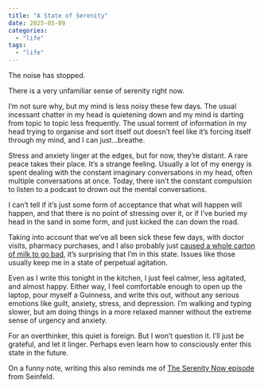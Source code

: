 ```yaml
---
title: "A State of Serenity"
date: 2025-05-09
categories: 
  - "life"
tags: 
  - "life"
---
```


The noise has stopped.

There is a very unfamiliar sense of serenity right now.

I’m not sure why, but my mind is less noisy these few days. The usual incessant chatter in my head is quietening down and my mind is darting from topic to topic less frequently. The usual torrent of information in my head trying to organise and sort itself out doesn’t feel like it’s forcing itself through my mind, and I can just…breathe.

Stress and anxiety linger at the edges, but for now, they’re distant. A rare peace takes their place. It’s a strange feeling. Usually a lot of my energy is spent dealing with the constant imaginary conversations in my head, often multiple conversations at once. Today, there isn’t the constant compulsion to listen to a podcast to drown out the mental conversations.

I can’t tell if it’s just some form of acceptance that what will happen will happen, and that there is no point of stressing over it, or if I’ve buried my head in the sand in some form, and just kicked the can down the road.

Taking into account that we’ve all been sick these few days, with doctor visits, pharmacy purchases, and I also probably just [caused a whole carton of milk to go bad](https://themattchung.com/crying-over-spoilt-milk/), it’s surprising that I’m in this state. Issues like those usually keep me in a state of perpetual agitation.

Even as I write this tonight in the kitchen, I just feel calmer, less agitated, and almost happy. Either way, I feel comfortable enough to open up the laptop, pour myself a Guinness, and write this out, without any serious emotions like guilt, anxiety, stress, and depression. I’m walking and typing slower, but am doing things in a more relaxed manner without the extreme sense of urgency and anxiety.

For an overthinker, this quiet is foreign. But I won’t question it. I’ll just be grateful, and let it linger. Perhaps even learn how to consciously enter this state in the future.

On a funny note, writing this also reminds me of [The Serenity Now episode](https://seinfeld.fandom.com/wiki/The_Serenity_Now) from Seinfeld.
